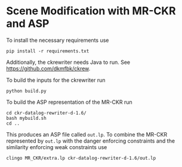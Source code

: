 # Scene Modification with MR-CKR and ASP
To install the necessary requirements use
```
pip install -r requirements.txt
```
Additionally, the ckrewriter needs Java to run. See https://github.com/dkmfbk/ckrew.

To build the inputs for the ckrewriter run
```
python build.py
```
To build the ASP representation of the MR-CKR run
```
cd ckr-datalog-rewriter-d-1.6/
bash mybuild.sh
cd ..
```
This produces an ASP file called `out.lp`. 
To combine the MR-CKR represented by `out.lp` with the danger enforcing constraints and the similarity enforcing weak constraints use
```
clingo MR_CKR/extra.lp ckr-datalog-rewriter-d-1.6/out.lp
```
